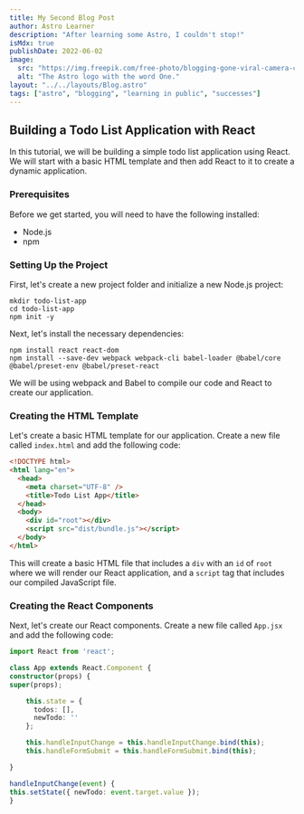 ```yaml
---
title: My Second Blog Post
author: Astro Learner
description: "After learning some Astro, I couldn't stop!"
isMdx: true
publishDate: 2022-06-02
image:
  src: "https://img.freepik.com/free-photo/blogging-gone-viral-camera-concept_53876-127618.jpg?w=2000&t=st=1679335075~exp=1679335675~hmac=8179dee088b8dfd3ac8a0823d994a95185191681d85fe189736681d56f3df1b2wpnp"
  alt: "The Astro logo with the word One."
layout: "../../layouts/Blog.astro"
tags: ["astro", "blogging", "learning in public", "successes"]
---
```


## Building a Todo List Application with React

In this tutorial, we will be building a simple todo list application using React. We will start with a basic HTML template and then add React to it to create a dynamic application.

### Prerequisites

Before we get started, you will need to have the following installed:

- Node.js
- npm

### Setting Up the Project

First, let's create a new project folder and initialize a new Node.js project:

```t
mkdir todo-list-app
cd todo-list-app
npm init -y
```

Next, let's install the necessary dependencies:

```t
npm install react react-dom
npm install --save-dev webpack webpack-cli babel-loader @babel/core @babel/preset-env @babel/preset-react
```

We will be using webpack and Babel to compile our code and React to create our application.

### Creating the HTML Template

Let's create a basic HTML template for our application. Create a new file called `index.html` and add the following code:

```html
<!DOCTYPE html>
<html lang="en">
  <head>
    <meta charset="UTF-8" />
    <title>Todo List App</title>
  </head>
  <body>
    <div id="root"></div>
    <script src="dist/bundle.js"></script>
  </body>
</html>
```

This will create a basic HTML file that includes a `div` with an `id` of `root` where we will render our React application, and a `script` tag that includes our compiled JavaScript file.

### Creating the React Components

Next, let's create our React components. Create a new file called `App.jsx` and add the following code:

```ts
import React from 'react';

class App extends React.Component {
constructor(props) {
super(props);

    this.state = {
      todos: [],
      newTodo: ''
    };

    this.handleInputChange = this.handleInputChange.bind(this);
    this.handleFormSubmit = this.handleFormSubmit.bind(this);

}

handleInputChange(event) {
this.setState({ newTodo: event.target.value });
}
```
